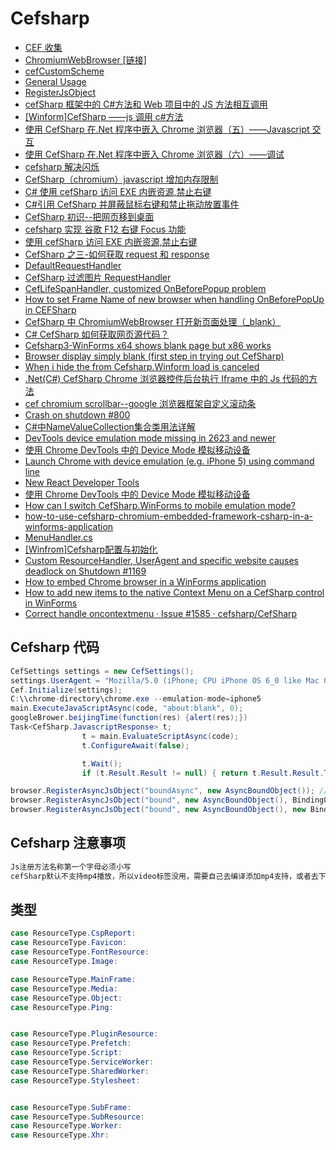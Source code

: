 # Cefsharp

- [CEF 收集](https://www.cnblogs.com/bycnboy/category/1216694.html)
- [ChromiumWebBrowser [链接]](https://www.cnblogs.com/bycnboy/p/9050496.html)
- [cefCustomScheme](https://github.com/cefsharp/CefSharp/blob/master/CefSharp.Example/CefExample.cs)
- [General Usage](https://github.com/cefsharp/CefSharp/wiki/General-Usage/156732a0d567915551b9e162d93067fa23cf89e3)
- [RegisterJsObject](https://github.com/cefsharp/CefSharp/wiki/General-Usage/156732a0d567915551b9e162d93067fa23cf89e3#registerjsobject)
- [cefSharp 框架中的 C#方法和 Web 项目中的 JS 方法相互调用](https://blog.csdn.net/weixin_42434300/article/details/81901217)
- [[Winform]CefSharp ——js 调用 c#方法](https://www.cnblogs.com/wolf-sun/p/6932977.html)
- [使用 CefSharp 在.Net 程序中嵌入 Chrome 浏览器（五）——Javascript 交互](https://www.cnblogs.com/TianFang/p/9902795.html)
- [使用 CefSharp 在.Net 程序中嵌入 Chrome 浏览器（六）——调试](https://www.cnblogs.com/TianFang/p/9906786.html)
- [cefsharp 解决闪烁](https://www.cnblogs.com/tianciliangen/p/7641470.html)
- [CefSharp（chromium）javascript 增加内存限制](https://cloud.tencent.com/developer/ask/208342)
- [C# 使用 cefSharp 访问 EXE 内嵌资源,禁止右键](http://www.261k.com/post/20180512081138.html)
- [C#引用 CefSharp 并屏蔽鼠标右键和禁止拖动放置事件](https://blog.csdn.net/u013564470/article/details/78339957)
- [CefSharp 初识--把网页移到桌面](https://www.cnblogs.com/stoneniqiu/p/5089986.html)
- [cefsharp 实现 谷歌 F12 右键 Focus 功能](https://bbs.csdn.net/topics/392375553)
- [使用 cefSharp 访问 EXE 内嵌资源,禁止右键](http://www.261k.com/post/20180512081138.html)
- [CefSharp 之三-如何获取 request 和 response](https://blog.csdn.net/u011412226/article/details/50916632)
- [DefaultRequestHandler](https://github.com/cefsharp/CefSharp/blob/bef5dd37c4617714729042855120724279501f80/CefSharp/Handler/DefaultRequestHandler.cs)
- [CefSharp 过滤图片 RequestHandler](https://blog.csdn.net/qq_34061547/article/details/82390279)
- [CefLifeSpanHandler, customized OnBeforePopup problem](https://bitbucket.org/chromiumembedded/cef/issues/1949/)
- [How to set Frame Name of new browser when handling OnBeforePopUp in CEFSharp](https://stackoverflow.com/questions/40408695/how-to-set-frame-name-of-new-browser-when-handling-onbeforepopup-in-cefsharp)
- [CefSharp 中 ChromiumWebBrowser 打开新页面处理（\_blank）](https://blog.csdn.net/lanwilliam/article/details/79640954)
- [C# CefSharp 如何获取网页源代码？](https://ask.csdn.net/questions/388563)
- [Cefsharp3-WinForms x64 shows blank page but x86 works](https://stackoverflow.com/questions/40553140/cefsharp3-winforms-x64-shows-blank-page-but-x86-works)
- [Browser display simply blank (first step in trying out CefSharp)](https://github.com/cefsharp/CefSharp/issues/1870)
- [When i hide the from Cefsharp.Winform load is canceled](https://stackoverflow.com/questions/43511259/when-i-hide-the-from-cefsharp-winform-load-is-canceled)
- [.Net(C#) CefSharp Chrome 浏览器控件后台执行 Iframe 中的 Js 代码的方法](https://www.cjavapy.com/article/153/)
- [cef chromium scrollbar--google 浏览器框架自定义滚动条](http://www.voidcn.com/article/p-krdsgwci-ber.html)
- [Crash on shutdown #800](https://github.com/cefsharp/CefSharp/issues/800)
- [C#中NameValueCollection集合类用法详解](https://blog.csdn.net/u011966339/article/details/80911091)
- [DevTools device emulation mode missing in 2623 and newer](https://bitbucket.org/chromiumembedded/cef/issues/1992/devtools-device-emulation-mode-missing-in)
- [使用 Chrome DevTools 中的 Device Mode 模拟移动设备](https://developers.google.com/web/tools/chrome-devtools/device-mode/?utm_source=dcc&utm_medium=redirect&utm_campaign=2016q3)
- [Launch Chrome with device emulation (e.g. iPhone 5) using command line](https://groups.google.com/forum/#!topic/google-chrome-developer-tools/mKDeMepwdgE)
- [New React Developer Tools](https://reactjs.org/blog/2015/09/02/new-react-developer-tools.html#installation)
- [使用 Chrome DevTools 中的 Device Mode 模拟移动设备](https://developers.google.com/web/tools/chrome-devtools/device-mode/?utm_source=dcc&utm_medium=redirect&utm_campaign=2016q3)
- [How can I switch CefSharp.WinForms to mobile emulation mode?](https://bitbucket.org/chromiumembedded/cef/issues/2599/how-can-i-switch-cefsharpwinforms-to)
- [how-to-use-cefsharp-chromium-embedded-framework-csharp-in-a-winforms-application](https://ourcodeworld.com/articles/read/173/how-to-use-cefsharp-chromium-embedded-framework-csharp-in-a-winforms-application)
- [MenuHandler.cs](https://github.com/cefsharp/CefSharp/blob/master/CefSharp.WinForms.Example/Handlers/MenuHandler.cs)
- [[Winfrom]Cefsharp配置与初始化](https://www.cnblogs.com/wolf-sun/p/7168952.html)
- [Custom ResourceHandler, UserAgent and specific website causes deadlock on Shutdown #1169](https://github.com/cefsharp/CefSharp/issues/1169)
- [How to embed Chrome browser in a WinForms application](https://www.telerik.com/support/kb/winforms/details/how-to-embed-chrome-browser-in-a-winforms-application)
- [How to add new items to the native Context Menu on a CefSharp control in WinForms](https://ourcodeworld.com/articles/read/449/how-to-add-new-items-to-the-native-context-menu-on-a-cefsharp-control-in-winforms)
- [Correct handle oncontextmenu · Issue #1585 · cefsharp/CefSharp](https://github.com/cefsharp/CefSharp/issues/1585)

## Cefsharp 代码

```c#
CefSettings settings = new CefSettings();
settings.UserAgent = "Mozilla/5.0 (iPhone; CPU iPhone OS 6_0 like Mac OS X) AppleWebKit/536.26 (KHTML, like Gecko) Version/6.0 Mobile/10A5376e Safari/8536.25";
Cef.Initialize(settings);
C:\\chrome-directory\chrome.exe --emulation-mode=iphone5
main.ExecuteJavaScriptAsync(code, "about:blank", 0);
googleBrower.beijingTime(function(res) {alert(res);})
Task<CefSharp.JavascriptResponse> t;
                t = main.EvaluateScriptAsync(code);
                t.ConfigureAwait(false);

                t.Wait();
                if (t.Result.Result != null) { return t.Result.Result.ToString(); }

browser.RegisterAsyncJsObject("boundAsync", new AsyncBoundObject()); //Standard object rego
browser.RegisterAsyncJsObject("bound", new AsyncBoundObject(), BindingOptions.DefaultBinder); //Use the default binder to serialize values into complex objects
browser.RegisterAsyncJsObject("bound", new AsyncBoundObject(), new BindingOptions { CamelCaseJavascriptNames = false, Binder = new MyCustomBinder() }); //No camelcase of names and specify a default binder

```

## Cefsharp 注意事项

```c#
Js注册方法名称第一个字母必须小写
cefSharp默认不支持mp4播放，所以video标签没用，需要自己去编译添加mp4支持，或者去下载别人编译好的
```

## 类型

```c#
case ResourceType.CspReport:
case ResourceType.Favicon:
case ResourceType.FontResource:
case ResourceType.Image:

case ResourceType.MainFrame:
case ResourceType.Media:
case ResourceType.Object:
case ResourceType.Ping:


case ResourceType.PluginResource:
case ResourceType.Prefetch:
case ResourceType.Script:
case ResourceType.ServiceWorker:
case ResourceType.SharedWorker:
case ResourceType.Stylesheet:


case ResourceType.SubFrame:
case ResourceType.SubResource:
case ResourceType.Worker:
case ResourceType.Xhr:
```
